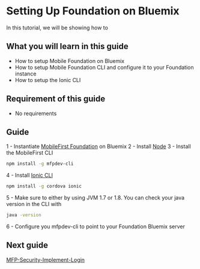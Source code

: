 #  Setting Up Foundation on Bluemix

In this tutorial, we will be showing how to 

## What you will learn in this guide

 - How to setup Mobile Foundation on Bluemix
 - How to setup Mobile Foundation CLI and configure it to your Foundation instance
 - How to setup the Ionic CLI


## Requirement of this guide

- No requirements


## Guide

1 - Instantiate [MobileFirst Foundation](https://console.ng.bluemix.net/catalog/services/mobile-foundation/) on Bluemix
2 - Install [Node](https://nodejs.org/en/) 
3 - Install the MobileFirst CLI
```bash
npm install -g mfpdev-cli
```
4 - Install [Ionic CLI](http://ionicframework.com/getting-started/)
```bash
npm install -g cordova ionic
```
5 - Make sure to either by using JVM 1.7 or 1.8. You can check your java version in the CLI with
```bash
java -version
```
6 - Configure you mfpdev-cli to point to your Foundation Bluemix server

   


## Next guide

[MFP-Security-Implement-Login](/Lab/Contents/MFP-Security-Implement-Login/Readme.md)    

